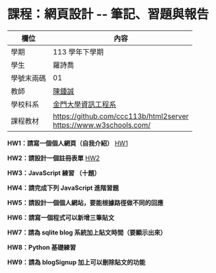 # 課程：網頁設計 -- 筆記、習題與報告

欄位 | 內容
-----|--------
學期 | 113 學年下學期
學生 |  羅詩喬
學號末兩碼 | 01
教師 | [陳鍾誠](https://www.nqu.edu.tw/educsie/index.php?act=blog&code=list&ids=4)
學校科系 | [金門大學資訊工程系](https://www.nqu.edu.tw/educsie/index.php)
課程教材 | https://github.com/ccc113b/html2server <br/> https://www.w3schools.com/


**HW1：請寫一個個人網頁（自我介紹）**
[HW1](https://github.com/Luo051227/_wp/blob/main/homework/personal)

**HW2：請設計一個註冊表單**
[HW2](https://github.com/Luo051227/_wp/blob/main/homework/form)

**HW3：JavaScript 練習 （十題）**
[](https://github.com/Luo051227/_wp/tree/main/homework/javascript%E7%B7%B4%E7%BF%92)

**HW4：請完成下列 JavaScript 進階習題**
[](https://github.com/Luo051227/_wp/tree/main/homework/JavaScript%20%E9%80%B2%E9%9A%8E%E7%BF%92%E9%A1%8C)

**HW5：請設計一個個人網站，要能根據路徑做不同的回應**
[](https://github.com/Luo051227/_wp/blob/main/homework/web%E6%A0%B9%E6%93%9A%E8%B7%AF%E5%BE%91%E5%81%9A%E4%B8%8D%E5%90%8C%E7%9A%84%E5%9B%9E%E6%87%89)

**HW6：請寫一個程式可以新增三筆貼文**
[](https://github.com/Luo051227/_wp/blob/main/homework/%E4%B8%80%E5%80%8B%E7%A8%8B%E5%BC%8F%E5%8F%AF%E4%BB%A5%E6%96%B0%E5%A2%9E%E4%B8%89%E7%AD%86%E8%B2%BC%E6%96%87)

**HW7：請為 sqlite blog 系統加上貼文時間（要顯示出來）**
[](https://github.com/Luo051227/_wp/tree/main/homework/%E8%AB%8B%E7%82%BA%20sqlite%20blog%20%E7%B3%BB%E7%B5%B1%E5%8A%A0%E4%B8%8A%E8%B2%BC%E6%96%87%E6%99%82%E9%96%93%EF%BC%88%E8%A6%81%E9%A1%AF%E7%A4%BA%E5%87%BA%E4%BE%86%EF%BC%89)

**HW8：Python 基礎練習**

**HW9：請為 blogSignup 加上可以刪除貼文的功能**
